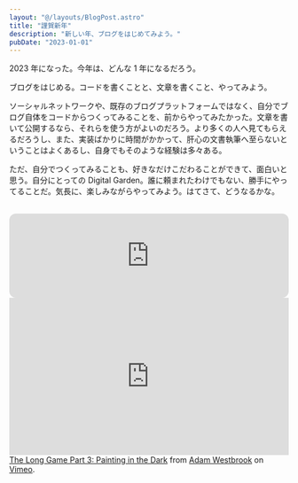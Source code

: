```yaml
---
layout: "@/layouts/BlogPost.astro"
title: "謹賀新年"
description: "新しい年、ブログをはじめてみよう。"
pubDate: "2023-01-01"
---
```


2023 年になった。今年は、どんな 1 年になるだろう。

ブログをはじめる。コードを書くことと、文章を書くこと、やってみよう。

ソーシャルネットワークや、既存のブログプラットフォームではなく、自分でブログ自体をコードからつくってみることを、前からやってみたかった。文章を書いて公開するなら、それらを使う方がよいのだろう。より多くの人へ見てもらえるだろうし、また、実装ばかりに時間がかかって、肝心の文書執筆へ至らないということはよくあるし、自身でもそのような経験は多々ある。

ただ、自分でつくってみることも、好きなだけこだわることができて、面白いと思う。自分にとっての Digital Garden。誰に頼まれたわけでもない、勝手にやってることだ。気長に、楽しみながらやってみよう。はてさて、どうなるかな。

<br />

<iframe style="border-radius:12px" src="https://open.spotify.com/embed/track/2zk7TQx9Xa4yxYmsjgDCPp?utm_source=generator&theme=0" width="100%" height="152" frameBorder="0" allowfullscreen="" allow="autoplay; clipboard-write; encrypted-media; fullscreen; picture-in-picture" loading="lazy"></iframe>

<br/>

<div style="padding:56.25% 0 0 0;position:relative;"><iframe src="https://player.vimeo.com/video/151128399?h=732c98ff2e&badge=0" style="position:absolute;top:0;left:0;width:100%;height:100%;" frameborder="0" allow="autoplay; fullscreen; picture-in-picture" allowfullscreen></iframe></div><script src="https://player.vimeo.com/api/player.js"></script>
<a href="https://vimeo.com/151128399">The Long Game Part 3: Painting in the Dark</a> from <a href="https://vimeo.com/delvetv">Adam Westbrook</a> on <a href="https://vimeo.com">Vimeo</a>.
